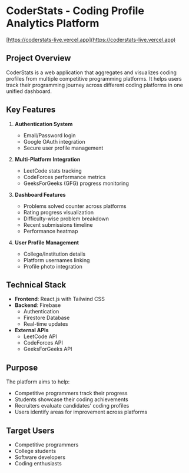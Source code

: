 # CoderStats - Coding Profile Analytics Platform
[https://coderstats-live.vercel.app](https://coderstats-live.vercel.app)

## Project Overview
CoderStats is a web application that aggregates and visualizes coding profiles from multiple competitive programming platforms. It helps users track their programming journey across different coding platforms in one unified dashboard.

## Key Features
1. **Authentication System**
   - Email/Password login
   - Google OAuth integration
   - Secure user profile management

2. **Multi-Platform Integration**
   - LeetCode stats tracking
   - CodeForces performance metrics
   - GeeksForGeeks (GFG) progress monitoring

3. **Dashboard Features**
   - Problems solved counter across platforms
   - Rating progress visualization
   - Difficulty-wise problem breakdown
   - Recent submissions timeline
   - Performance heatmap

4. **User Profile Management**
   - College/Institution details
   - Platform usernames linking
   - Profile photo integration

## Technical Stack
- **Frontend**: React.js with Tailwind CSS
- **Backend**: Firebase
  - Authentication
  - Firestore Database
  - Real-time updates
- **External APIs**
  - LeetCode API
  - CodeForces API
  - GeeksForGeeks API

## Purpose
The platform aims to help:
- Competitive programmers track their progress
- Students showcase their coding achievements
- Recruiters evaluate candidates' coding profiles
- Users identify areas for improvement across platforms

## Target Users
- Competitive programmers
- College students
- Software developers
- Coding enthusiasts
